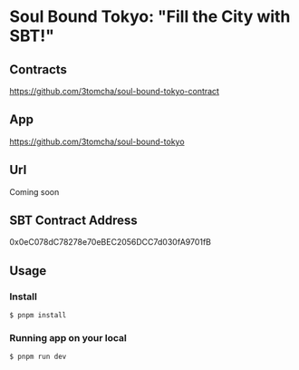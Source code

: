 # Soul Bound Tokyo: "Fill the City with SBT!"
## Contracts
https://github.com/3tomcha/soul-bound-tokyo-contract<br>
## App
https://github.com/3tomcha/soul-bound-tokyo<br>
## Url
Coming soon<br>

## SBT Contract Address
0x0eC078dC78278e70eBEC2056DCC7d030fA9701fB

## Usage
### Install

```shell
$ pnpm install
```

### Running app on your local

```shell
$ pnpm run dev
```
